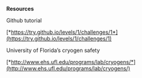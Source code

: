 **Resources**

Github tutorial

[*https://try.github.io/levels/1/challenges/1*](https://try.github.io/levels/1/challenges/1)

University of Florida’s cryogen safety

[*http://www.ehs.ufl.edu/programs/lab/cryogens/*](http://www.ehs.ufl.edu/programs/lab/cryogens/)
